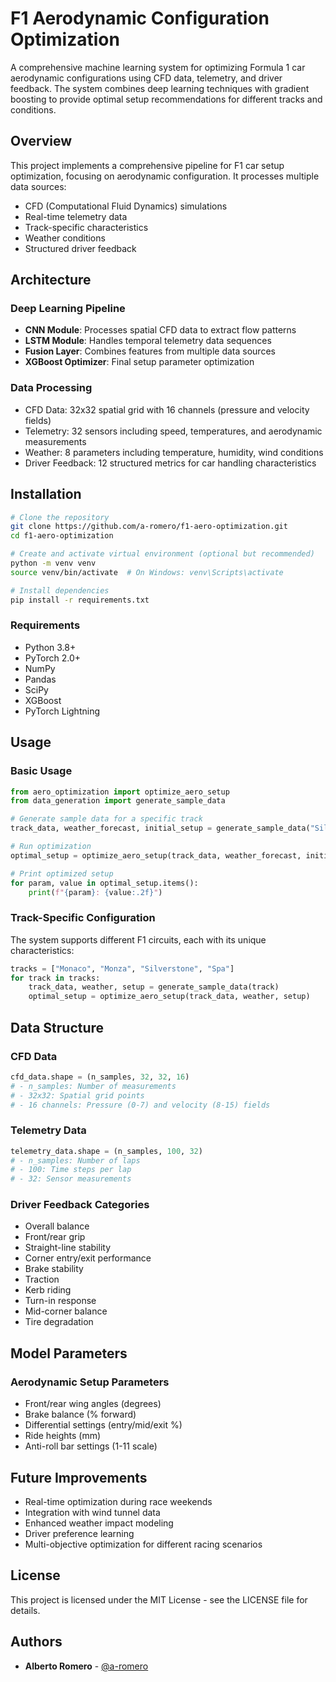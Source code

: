 # F1 Aerodynamic Configuration Optimization

A comprehensive machine learning system for optimizing Formula 1 car aerodynamic configurations using CFD data, telemetry, and driver feedback. The system combines deep learning techniques with gradient boosting to provide optimal setup recommendations for different tracks and conditions.

## Overview

This project implements a comprehensive pipeline for F1 car setup optimization, focusing on aerodynamic configuration. It processes multiple data sources:
- CFD (Computational Fluid Dynamics) simulations
- Real-time telemetry data
- Track-specific characteristics
- Weather conditions
- Structured driver feedback

## Architecture

### Deep Learning Pipeline
- **CNN Module**: Processes spatial CFD data to extract flow patterns
- **LSTM Module**: Handles temporal telemetry data sequences
- **Fusion Layer**: Combines features from multiple data sources
- **XGBoost Optimizer**: Final setup parameter optimization

### Data Processing
- CFD Data: 32x32 spatial grid with 16 channels (pressure and velocity fields)
- Telemetry: 32 sensors including speed, temperatures, and aerodynamic measurements
- Weather: 8 parameters including temperature, humidity, wind conditions
- Driver Feedback: 12 structured metrics for car handling characteristics

## Installation

```bash
# Clone the repository
git clone https://github.com/a-romero/f1-aero-optimization.git
cd f1-aero-optimization

# Create and activate virtual environment (optional but recommended)
python -m venv venv
source venv/bin/activate  # On Windows: venv\Scripts\activate

# Install dependencies
pip install -r requirements.txt
```

### Requirements
- Python 3.8+
- PyTorch 2.0+
- NumPy
- Pandas
- SciPy
- XGBoost
- PyTorch Lightning

## Usage

### Basic Usage

```python
from aero_optimization import optimize_aero_setup
from data_generation import generate_sample_data

# Generate sample data for a specific track
track_data, weather_forecast, initial_setup = generate_sample_data("Silverstone")

# Run optimization
optimal_setup = optimize_aero_setup(track_data, weather_forecast, initial_setup)

# Print optimized setup
for param, value in optimal_setup.items():
    print(f"{param}: {value:.2f}")
```

### Track-Specific Configuration

The system supports different F1 circuits, each with its unique characteristics:
```python
tracks = ["Monaco", "Monza", "Silverstone", "Spa"]
for track in tracks:
    track_data, weather, setup = generate_sample_data(track)
    optimal_setup = optimize_aero_setup(track_data, weather, setup)
```

## Data Structure

### CFD Data
```python
cfd_data.shape = (n_samples, 32, 32, 16)
# - n_samples: Number of measurements
# - 32x32: Spatial grid points
# - 16 channels: Pressure (0-7) and velocity (8-15) fields
```

### Telemetry Data
```python
telemetry_data.shape = (n_samples, 100, 32)
# - n_samples: Number of laps
# - 100: Time steps per lap
# - 32: Sensor measurements
```

### Driver Feedback Categories
- Overall balance
- Front/rear grip
- Straight-line stability
- Corner entry/exit performance
- Brake stability
- Traction
- Kerb riding
- Turn-in response
- Mid-corner balance
- Tire degradation

## Model Parameters

### Aerodynamic Setup Parameters
- Front/rear wing angles (degrees)
- Brake balance (% forward)
- Differential settings (entry/mid/exit %)
- Ride heights (mm)
- Anti-roll bar settings (1-11 scale)

## Future Improvements

- Real-time optimization during race weekends
- Integration with wind tunnel data
- Enhanced weather impact modeling
- Driver preference learning
- Multi-objective optimization for different racing scenarios

## License

This project is licensed under the MIT License - see the LICENSE file for details.

## Authors

* **Alberto Romero** - [@a-romero](https://github.com/a-romero)